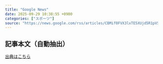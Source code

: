 ```yaml
---
title: "Google News"
date: 2025-09-29 10:38:55 +0900
categories: ["スポーツ"]
source: "https://news.google.com/rss/articles/CBMif0FVX3lxTE5XUjd5R1pVS0FhcjhZUmkyc1N6MkphQmZNZm5OUzF5MkRZNS1NallDLVJRV2NQU1NoM3dzZ09BQURwZEdXUlpLdWItb3RrTVAwMVN6aFhPekdGUDJ5VUpacktmMkc5VVd6RW1IbVVaZUdUQzRMOUszVnlOd2ZlQkk?oc=5"
---
```


## 記事本文（自動抽出）
<body class="y0K44d EA71Tc" id="readabilityBody"></body>

[出典はこちら](https://news.google.com/rss/articles/CBMif0FVX3lxTE5XUjd5R1pVS0FhcjhZUmkyc1N6MkphQmZNZm5OUzF5MkRZNS1NallDLVJRV2NQU1NoM3dzZ09BQURwZEdXUlpLdWItb3RrTVAwMVN6aFhPekdGUDJ5VUpacktmMkc5VVd6RW1IbVVaZUdUQzRMOUszVnlOd2ZlQkk?oc=5)
